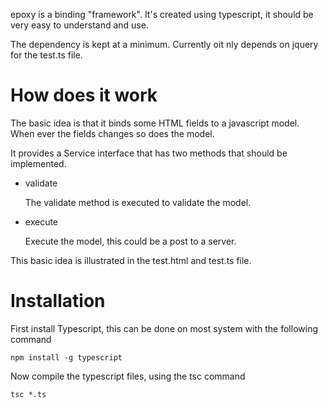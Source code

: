 epoxy is a binding "framework". It's created using typescript, it should be very easy to understand and use.

The dependency is kept at a minimum. Currently oit nly depends on jquery for the test.ts file.


How does it work
===

The basic idea is that it binds some HTML fields to a javascript model. When ever the fields changes so does the model.

It provides a Service interface that has two methods that should be implemented. 

* validate
	
    The validate method is executed to validate the model. 

* execute
	
    Execute the model, this could be a post to a server.



This basic idea is illustrated in the test.html and test.ts file.

Installation
===

First install Typescript, this can be done on most system with the following command
   
```npm install -g typescript```

Now compile the typescript files, using the tsc command

```tsc *.ts```
